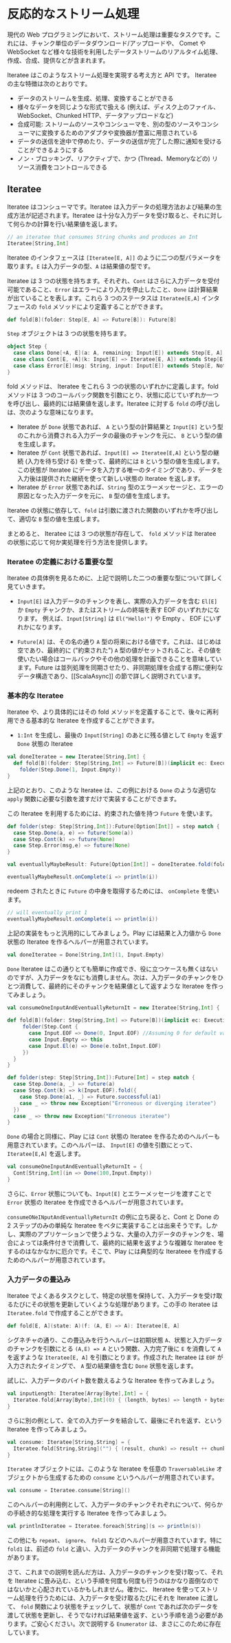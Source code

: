 <!--- Copyright (C) 2009-2015 Typesafe Inc. <http://www.typesafe.com> -->
<!--
# Handling data streams reactively
-->
# 反応的なストリーム処理

<!--
Progressive Stream Processing and manipulation is an important task in modern Web Programming, starting from chunked upload/download to Live Data Streams consumption, creation, composition and publishing through different technologies including Comet and WebSockets.
-->
現代の Web プログラミングにおいて、ストリーム処理は重要なタスクです。これには、チャンク単位のデータダウンロード/アップロードや、 Comet や WebSocket など様々な技術を利用したデータストリームのリアルタイム処理、作成、合成、提供などが含まれます。

<!--
Iteratees provide a paradigm and an API allowing this manipulation, while focusing on several important aspects:
-->
Iteratee はこのようなストリーム処理を実現する考え方と API です。 Iteratee の主な特徴は次のとおりです。

<!--
* Allowing the user to create, consume and transform streams of data.
* Treating different data sources in the same manner (Files on disk, Websockets, Chunked Http, Data Upload, ...).
* Composable: using a rich set of adapters and transformers to change the shape of the source or the consumer - construct your own or start with primitives.
* Being able to stop data being sent mid-way through, and being informed when source is done sending data.
* Non blocking, reactive and allowing control over resource consumption (Thread, Memory)
-->
* データのストリームを生成、処理、変換することができる
* 様々なデータを同じような形式で扱える (例えば、ディスク上のファイル、WebSocket、Chunked HTTP、データアップロードなど)
* 合成可能: ストリームのソースやコンシューマを、別の型のソースやコンシューマに変換するためのアダプタや変換器が豊富に用意されている
* データの送信を途中で停めたり、データの送信が完了した際に通知を受けることができるようにする
* ノン・ブロッキング、リアクティブで、かつ (Thread、Memoryなどの) リソース消費をコントロールできる

<!--
## Iteratees
-->
## Iteratee

<!--
An Iteratee is a consumer - it describes the way input will be consumed to produce some value. An Iteratee is a consumer that returns a value it computes after being fed enough input.
-->
Iteratee はコンシューマです。Iteratee は入力データの処理方法および結果の生成方法が記述されます。Iteratee は十分な入力データを受け取ると、それに対して何らかの計算を行い結果値を返します。

```scala
// an iteratee that consumes String chunks and produces an Int
Iteratee[String,Int]
```

<!--
The Iteratee interface `Iteratee[E,A]` takes two type parameters: `E`, representing the type of the Input it accepts, and `A`, the type of the calculated result.
-->
Iteratee のインタフェースは `[Iteratee[E, A]]` のように二つの型パラメータを取ります。`E` は入力データの型、`A` は結果値の型です。

<!--
An iteratee has one of three states: `Cont` meaning accepting more input, `Error` to indicate an error state, and `Done` which carries the calculated result. These three states are defined by the `fold` method of an `Iteratee[E,A]` interface:
-->
Iteratee は 3 つの状態を持ちます。それぞれ、`Cont` はさらに入力データを受付可能であること、`Error` はエラーにより入力を停止したこと、`Done` は計算結果が出ていることを表します。これら 3 つのステータスは `Iteratee[E,A]` インタフェースの `fold` メソッドにより定義することができます。

```scala
def fold[B](folder: Step[E, A] => Future[B]): Future[B]
```

<!--
where the `Step` object has 3 states :
-->
`Step` オブジェクトは 3 つの状態を持ちます。

```scala
object Step {
  case class Done[+A, E](a: A, remaining: Input[E]) extends Step[E, A]
  case class Cont[E, +A](k: Input[E] => Iteratee[E, A]) extends Step[E, A]
  case class Error[E](msg: String, input: Input[E]) extends Step[E, Nothing]
}
```

<!--
The fold method defines an iteratee as one of the three mentioned states. It accepts three callback functions and will call the appropriate one depending on its state to eventually extract a required value. When calling `fold` on an iteratee you are basically saying:
-->
fold メソッドは、 Iteratee をこれら 3 つの状態のいずれかに定義します。fold メソッドは 3 つのコールバック関数を引数にとり、状態に応じていずれか一つを呼び出し、最終的には結果値を返します。Iteratee に対する `fold` の呼び出しは、次のような意味になります。

<!--
- If the iteratee is in the state `Done`, then I'll take the calculated result of type `A` and what is left from the last consumed chunk of input `Input[E]` and eventually produce a `B`
- If the iteratee is in the state `Cont`, then I'll take the provided continuation (which is accepting an input) `Input[E] => Iteratee[E,A]` and eventually produce a `B`. Note that this state provides the only way to push input into the iteratee, and get a new iteratee state, using the provided continuation function. 
- If the iteratee is in the state `Error`, then I'll take the error message of type `String` and the input that caused it and eventually produce a B.
-->
- Iteratee が `Done` 状態であれば、 `A` という型の計算結果と `Input[E]` という型のこれから消費される入力データの最後のチャンクを元に、 `B` という型の値を生成します。
- Iteratee が `Cont` 状態であれば、`Input[E] => Iteratee[E,A]` という型の継続 (入力を待ち受ける) を使って、最終的には `B` という型の値を生成します。この状態が Iteratee にデータを入力する唯一のタイミングであり、データを入力後は提供された継続を使って新しい状態の Iteratee を返します。
- Iteratee が `Error` 状態であれば、`String` 型のエラーメッセージと、エラーの原因となった入力データを元に、 `B` 型の値を生成します。

<!--
Depending on the state of the iteratee, `fold` will produce the appropriate `B` using the corresponding passed-in function.
-->
Iteratee の状態に依存して、`fold` は引数に渡された関数のいずれかを呼び出して、適切な `B` 型の値を生成します。

<!--
To sum up, an iteratee consists of 3 states, and `fold` provides the means to do something useful with the state of the iteratee.
-->
まとめると、 Iteratee には 3 つの状態が存在して、 `fold` メソッドは Iteratee の状態に応じて何か実処理を行う方法を提供します。

<!--
### Some important types in the `Iteratee` definition:
-->
### Iteratee の定義における重要な型

<!--
Before providing some concrete examples of iteratees, let's clarify two important types we mentioned above:
-->
Iteratee の具体例を見るために、上記で説明した二つの重要な型について詳しく見ていきます。

<!--
- `Input[E]` represents a chunk of input that can be either an `El[E]` containing some actual input, an `Empty` chunk or an `EOF` representing the end of the stream.
For example, `Input[String]` can be `El("Hello!")`, Empty, or EOF
-->
- `Input[E]` は入力データのチャンクを表し、実際の入力データを含む `El[E]` か `Empty` チャンクか、またはストリームの終端を表す EOF のいずれかになります。
例えば、`Input[String]` は `El("Hello!")` や Empty 、 EOF にいずれかになります。

<!--
- `Future[A]` represents, as its name indicates, a future value of type `A`. This means that it is initially empty and will eventually be filled in ("redeemed") with a value of type `A`, and you can schedule a callback, among other things you can do, if you are interested in that value. A Future is a very nice primitive for synchronization and composing async calls, and is explained further at the [[ScalaAsync]] section.
-->
- `Future[A]` は、その名の通り `A` 型の将来における値です。これは、はじめは空であり、最終的に ("約束された") `A` 型の値がセットされること、その値を使いたい場合はコールバックやその他の処理を計画できることを意味しています。Future は並列処理を同期させたり、非同期処理を合成する際に便利なデータ構造であり、[[ScalaAsync]] の節で詳しく説明されています。

<!--
### Some primitive iteratees:
-->
### 基本的な Iteratee

<!--
By implementing the iteratee, and more specifically its fold method, we can now create some primitive iteratees that we can use later on.
-->
Iteratee や、より具体的にはその fold メソッドを定義することで、後々に再利用できる基本的な Iteratee を作成することができます。

<!--
- An iteratee in the `Done` state producing a `1:Int` and returning `Empty` as the remaining value from the last `Input[String]`
-->
- `1:Int` を生成し、最後の `Input[String]` のあとに残る値として `Empty` を返す `Done` 状態の Iteratee

```scala
val doneIteratee = new Iteratee[String,Int] {
  def fold[B](folder: Step[String,Int] => Future[B])(implicit ec: ExecutionContext) : Future[B] = 
    folder(Step.Done(1, Input.Empty))
}
```

<!--
As shown above, this is easily done by calling the appropriate `apply` function, in our case that of `Done`, with the necessary information.
-->
上記のとおり、このような Iteratee は、この例における `Done` のような適切な `apply` 関数に必要な引数を渡すだけで実装することができます。

<!--
To use this iteratee we will make use of the `Future` that holds a promised value.
-->
この Iteratee を利用するためには、約束された値を持つ `Future` を使います。

```scala
def folder(step: Step[String,Int]):Future[Option[Int]] = step match {
  case Step.Done(a, e) => future(Some(a))
  case Step.Cont(k) => future(None)
  case Step.Error(msg,e) => future(None)
} 

val eventuallyMaybeResult: Future[Option[Int]] = doneIteratee.fold(folder)

eventuallyMaybeResult.onComplete(i => println(i))
```

<!--
of course to see what is inside the `Future` when it is redeemed we use `onComplete`
-->
redeem されたときに `Future` の中身を取得するためには、 `onComplete` を使います。

```scala
// will eventually print 1
eventuallyMaybeResult.onComplete(i => println(i))
```

<!--
There is already a built-in way allowing us to create an iteratee in the `Done` state by providing a result and input, generalizing what is implemented above:
-->
上記の実装をもっと汎用的にしてみましょう。Play には結果と入力値から `Done` 状態の Iteratee を作るヘルパーが用意されています。

```scala
val doneIteratee = Done[String,Int](1, Input.Empty)
```

<!--
Creating a `Done` iteratee is simple, and sometimes useful, but it does not consume any input. Let's create an iteratee that consumes one chunk and eventually returns it as the computed result:
-->
`Done` Iteratee はこの通りとても簡単に作成でき、役に立つケースも無くはないのですが、入力データをなにも消費しません。次は、入力データのチャンクをひとつ消費して、最終的にそのチャンクを結果値として返すような Iteratee を作ってみましょう。

```scala
val consumeOneInputAndEventuallyReturnIt = new Iteratee[String,Int] {
    
def fold[B](folder: Step[String,Int] => Future[B])(implicit ec: ExecutionContext): Future[B] = {
     folder(Step.Cont {
       case Input.EOF => Done(0, Input.EOF) //Assuming 0 for default value
       case Input.Empty => this
       case Input.El(e) => Done(e.toInt,Input.EOF) 
     })
  }
}

def folder(step: Step[String,Int]):Future[Int] = step match {
  case Step.Done(a, _) => future(a)
  case Step.Cont(k) => k(Input.EOF).fold({
    case Step.Done(a1, _) => Future.successful(a1)
    case _ => throw new Exception("Erroneous or diverging iteratee")
  })
  case _ => throw new Exception("Erroneous iteratee")
} 

```

<!--
As for `Done`, there is a built-in way to define an iteratee in the `Cont` state by providing a function that takes `Input[E]` and returns a state of `Iteratee[E,A]` :
-->
`Done` の場合と同様に、Play には `Cont` 状態の Iteratee を作るためのヘルパーも用意されています。このヘルパーは、 `Input[E]` の値を引数にとって、 `Iteratee[E,A]` を返します。

```scala
val consumeOneInputAndEventuallyReturnIt = {
  Cont[String,Int](in => Done(100,Input.Empty))
}
```

<!--
In the same manner there is a built-in way to create an iteratee in the `Error` state by providing an error message and an `Input[E]`
-->
さらに、`Error` 状態についても、`Input[E]` とエラーメッセージを渡すことで `Error` 状態の Iteratee を作成できるヘルパーが用意されています。

<!--
Back to the `consumeOneInputAndEventuallyReturnIt`, it is possible to create a two-step simple iteratee manually, but it becomes harder and cumbersome to create any real-world iteratee capable of consuming a lot of chunks before, possibly conditionally, it eventually returns a result. Luckily there are some built-in methods to create common iteratee shapes in the `Iteratee` object.
-->
`consumeONeINputAndEventuallyReturnIt` の例に立ち戻ると、Cont と Done の 2 ステップのみの単純な Iteratee をベタに実装することは出来そうです。しかし、実際のアプリケーションで使うような、大量の入力データのチャンクを、場合によっては条件付きで消費して、最終的に結果を返すような複雑な Iteratee をするのはなかなかに厄介です。そこで、Play には典型的な Iterateee を作成するためのヘルパーが用意されています。

<!--
### Folding input:
-->
### 入力データの畳込み

<!--
One common task when using iteratees is maintaining some state and altering it each time input is pushed. This type of iteratee can be easily created using the `Iteratee.fold` which has the signature:
-->
Iteratee でよくあるタスクとして、特定の状態を保持して、入力データを受け取るたびにその状態を更新していくような処理があります。この手の Iteratee は `Iteratee.fold` で作成することができます。

```scala
def fold[E, A](state: A)(f: (A, E) => A): Iteratee[E, A]
```

<!--
Reading the signature one can realize that this fold takes an initial state `A`, a function that takes the state and an input chunk `(A, E) => A` and returns an `Iteratee[E,A]` capable of consuming `E`s and eventually returning an `A`. The created iteratee will return `Done` with the computed `A` when an input `EOF` is pushed.
-->
シグネチャの通り、この畳込みを行うヘルパーは初期状態 `A`、状態と入力データのチャンクを引数にとる `(A,E) => A` という関数、入力完了後に `E` を消費して `A` を返すような `Iteratee[E, A]` を引数にとります。作成された Iteratee は `EOF` が入力されたタイミングで、 `A` 型の結果値を含む `Done` 状態を返します。

<!--
One example would be creating an iteratee that counts the number of bytes pushed in:
-->
試しに、入力データのバイト数を数えるような Iteratee を作ってみましょう。

```scala
val inputLength: Iteratee[Array[Byte],Int] = {
  Iteratee.fold[Array[Byte],Int](0) { (length, bytes) => length + bytes.size }
}
```
<!--
Another would be consuming all input and eventually returning it:
-->
さらに別の例として、全ての入力データを結合して、最後にそれを返す、という Iteratee を作ってみましょう。

```scala
val consume: Iteratee[String,String] = {
  Iteratee.fold[String,String]("") { (result, chunk) => result ++ chunk }
}
```

<!--
There is actually already a method in the `Iteratee` object that does exactly this for any scala `TraversableLike`, called `consume`, so our example becomes:
-->
`Iteratee` オブジェクトには、このような Iteratee を任意の `TraversableLike` オブジェクトから生成するための `consume` というヘルパーが用意されています。

```scala
val consume = Iteratee.consume[String]()
```

<!--
One common case is to create an iteratee that does some imperative operation for each chunk of input:
-->
このヘルパーの利用例として、入力データのチャンクそれぞれについて、何らかの手続き的な処理を実行する Iteratee を作ってみましょう。

```scala
val printlnIteratee = Iteratee.foreach[String](s => println(s))
```

<!--
More interesting methods exist like `repeat`, `ignore`, and `fold1` - which is different from the preceding `fold` in that it gives one the opportunity to treat input chunks asynchronously.
-->
この他にも `repeat`、 `ignore`、 `fold1` などのヘルパーが用意されています。特に `fold1` は、前述の `fold` と違い、入力データのチャンクを非同期で処理する機能があります。

<!--
Of course one should be worried now about how hard it would be to manually push input into an iteratee by folding over iteratee states over and over again. Indeed each time one has to push input into an iteratee, one has to use the `fold` function to check on its state, if it is a `Cont` then push the input and get the new state, or otherwise return the computed result. That's when `Enumerator`s come in handy.
-->
さて、これまでの説明を読んだ方は、入力データのチャンクを受け取って、それを Iteratee に畳み込む、という手順を何度も何度も行うのはかなり面倒なのではないかと心配されているかもしれません。確かに、 Iteratee を使ってストリーム処理を行うためには、入力データを受け取るたびにそれを Iteratee に渡して、 `fold` 関数により状態をチェックして、状態が `Cont` であれば次のデータを渡して状態を更新し、そうでなければ結果値を返す、という手順を追う必要があります。ご安心ください。次で説明する `Enumerator` は、まさにこのために存在しています。
